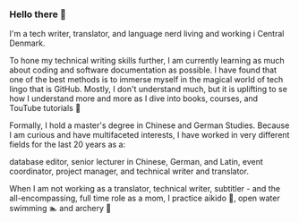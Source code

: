 ### Hello there 👋
I'm a tech writer, translator, and language nerd living and working i Central Denmark.

To hone my technical writing skills further, I am currently learning as much about coding and software documentation as possible. I have found that one of the best methods is to immerse myself in the magical world of tech lingo that is GitHub. Mostly, I don't understand much, but it is uplifting to se how I understand more and more as I dive into books, courses, and TouTube tutorials 🔭

Formally, I hold a master's degree in Chinese and German Studies. 
Because I am curious and have multifaceted interests, I have worked in very different fields for the last 20 years as a:

database editor, senior lecturer in Chinese, German, and Latin, event coordinator, project manager, and technical writer and translator. 

When I am not working as a translator, technical writer, subtitler - and the all-encompassing, full time role as a mom, I practice aikido 🥋, open water swimming :swimmer: and archery :dart:



